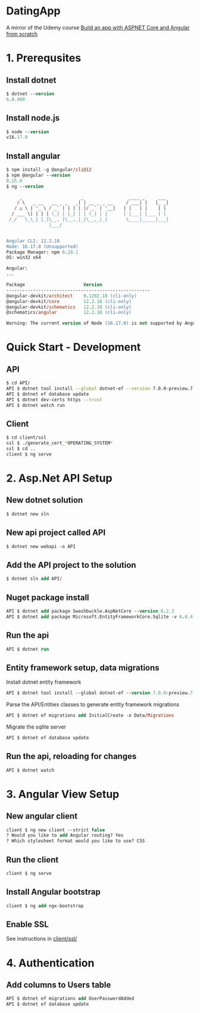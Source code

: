 # DatingApp

A mirror of the Udemy course [Build an app with ASPNET Core and Angular from scratch](https://www.udemy.com/course/build-an-app-with-aspnet-core-and-angular-from-scratch/)

# 1. Prerequsites

## Install dotnet
```ps
$ dotnet --version
6.0.400
```

## Install node.js
```ps
$ node --version
v16.17.0
```

## Install angular
```ps
$ npm install -g @angular/cli@12
$ npm @angular --version
8.15.0
$ ng --version

     _                      _                 ____ _     ___
    / \   _ __   __ _ _   _| | __ _ _ __     / ___| |   |_ _|
   / △ \ | '_ \ / _` | | | | |/ _` | '__|   | |   | |    | |
  / ___ \| | | | (_| | |_| | | (_| | |      | |___| |___ | |
 /_/   \_\_| |_|\__, |\__,_|_|\__,_|_|       \____|_____|___|
                |___/


Angular CLI: 12.2.18
Node: 16.17.0 (Unsupported)
Package Manager: npm 8.19.1
OS: win32 x64

Angular:
...

Package                      Version
------------------------------------------------------
@angular-devkit/architect    0.1202.18 (cli-only)
@angular-devkit/core         12.2.18 (cli-only)
@angular-devkit/schematics   12.2.18 (cli-only)
@schematics/angular          12.2.18 (cli-only)

Warning: The current version of Node (16.17.0) is not supported by Angular.
```

# Quick Start - Development

## API
```sh
$ cd API/
API $ dotnet tool install --global dotnet-ef --version 7.0.0-preview.7.22376.2
API $ dotnet ef database update
API $ dotnet dev-certs https --trust
API $ dotnet watch run
```

## Client
```sh
$ cd client/ssl
ssl $ ./generate_cert_*OPERATING_SYSTEM*
ssl $ cd ..
client $ ng serve
```

# 2. Asp.Net API Setup

## New dotnet solution
```ps
$ dotnet new sln
```

## New api project called API
```ps
$ dotnet new webapi -o API
```

## Add the API project to the solution
```ps
$ dotnet sln add API/
```

## Nuget package install
```ps
API $ dotnet add package Swashbuckle.AspNetCore --version 6.2.3
API $ dotnet add package Microsoft.EntityFrameworkCore.Sqlite -v 6.0.4 -s https://api.nuget.org/v3/index.json
```

## Run the api
```ps
API $ dotnet run
```

## Entity framework setup, data migrations 

Install dotnet entity framework
```ps
API $ dotnet tool install --global dotnet-ef --version 7.0.0-preview.7.22376.2
```

Parse the API/Entities classes to generate entity framework migrations
```ps
API $ dotnet ef migrations add InitialCreate -o Data/Migrations
```

Migrate the sqlite server
```ps
API $ dotnet ef database update
```

## Run the api, reloading for changes
```ps
API $ dotnet watch
```

# 3. Angular View Setup

## New angular client
```ps
client $ ng new client --strict false
? Would you like to add Angular routing? Yes
? Which stylesheet format would you like to use? CSS
```

## Run the client
```ps
client $ ng serve
```

## Install Angular bootstrap
```ps
client $ ng add ngx-bootstrap
```

## Enable SSL
See instructions in [client/ssl/](./client/ssl)

# 4. Authentication

## Add columns to Users table
```ps
API $ dotnet ef migrations add UserPasswordAdded
API $ dotnet ef database update
```